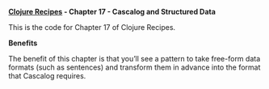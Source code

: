 **[Clojure Recipes](https://github.com/juliangamble/clojure-recipes) - Chapter 17 - Cascalog and Structured Data**

This is the code for Chapter 17 of Clojure Recipes. 

**Benefits**

The benefit of this chapter is that you’ll see a pattern to take free-form data formats (such as sentences) and transform them in advance into the format that Cascalog requires.


